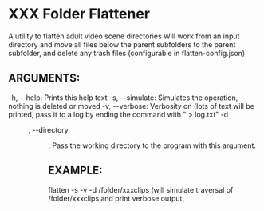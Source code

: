 # XXX Folder Flattener

A utility to flatten adult video scene directories
Will work from an input directory and move all files below the parent subfolders to the parent subfolder, and delete any trash files (configurable in flatten-config.json)

ARGUMENTS:
----------

-h, --help:        Prints this help text
-s, --simulate:    Simulates the operation, nothing is deleted or moved
-v, --verbose:     Verbosity on (lots of text will be printed, pass it to a log by ending
                   the command with " > log.txt"
-d <dir>,
--directory <dir>: Pass the working directory to the program with this argument.

EXAMPLE:
--------

flatten -s -v -d /folder/xxxclips
(will simulate traversal of /folder/xxxclips and print verbose output.
